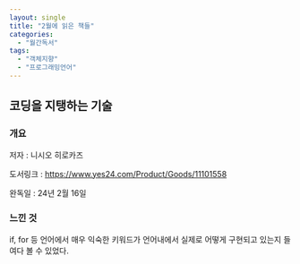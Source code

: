 ```yaml
---
layout: single
title: "2월에 읽은 책들"
categories:
  - "월간독서"
tags:
  - "객체지향"
  - "프로그래밍언어"
---
```


## 코딩을 지탱하는 기술

### 개요

저자 : 니시오 히로카즈

도서링크 : https://www.yes24.com/Product/Goods/11101558

완독일 : 24년 2월 16일

### 느낀 것

if, for 등 언어에서 매우 익숙한 키워드가 언어내에서 실제로 어떻게 구현되고 있는지 들여다 볼 수 있었다.
